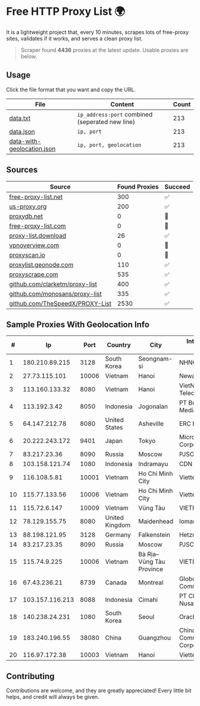 
# Free HTTP Proxy List 🌍

It is a lightweight project that, every 10 minutes, scrapes lots of free-proxy sites, validates if it works, and serves a clean proxy list.


> Scraper found **4436** proxies at the latest update. Usable proxies are below.

## Usage

Click the file format that you want and copy the URL.


|File|Content|Count|
|----|-------|-----|
|[data.txt](https://raw.githubusercontent.com/themiralay/Proxy-List-World/master/data.txt)|`ip_address:port` combined (seperated new line)|213|
|[data.json](https://raw.githubusercontent.com/themiralay/Proxy-List-World/master/data.json)|`ip, port`|213|
|[data-with-geolocation.json](https://raw.githubusercontent.com/themiralay/Proxy-List-World/master/data-with-geolocation.json)|`ip, port, geolocation`|213|

## Sources

|Source|Found Proxies|Succeed|
|------|-------------|-------|
|[free-proxy-list.net](https://free-proxy-list.net)|300|✅|
|[us-proxy.org](https://www.us-proxy.org)|200|✅|
|[proxydb.net](http://proxydb.net)|0|🚫|
|[free-proxy-list.com](https://free-proxy-list.com/?page=&port=&type%5B%5D=http&type%5B%5D=https&up_time=0&search=Search)|0|🚫|
|[proxy-list.download](https://www.proxy-list.download/HTTP)|26|✅|
|[vpnoverview.com](https://vpnoverview.com/privacy/anonymous-browsing/free-proxy-servers)|0|🚫|
|[proxyscan.io](https://www.proxyscan.io)|0|🚫|
|[proxylist.geonode.com](https://proxylist.geonode.com/api/proxy-list?limit=300&page=1&sort_by=lastChecked&sort_type=desc&protocols=http,https)|110|✅|
|[proxyscrape.com](https://api.proxyscrape.com/v2/?request=displayproxies&protocol=http&timeout=10000&country=all&ssl=all&anonymity=all)|535|✅|
|[github.com/clarketm/proxy-list](https://raw.githubusercontent.com/clarketm/proxy-list/master/proxy-list-raw.txt)|400|✅|
|[github.com/monosans/proxy-list](https://raw.githubusercontent.com/monosans/proxy-list/main/proxies/http.txt)|335|✅|
|[github.com/TheSpeedX/PROXY-List](https://raw.githubusercontent.com/TheSpeedX/PROXY-List/master/http.txt)|2530|✅|


## Sample Proxies With Geolocation Info

|#|Ip|Port|Country|City|Internet Service Provider|
|-|--|----|-------|----|-------------------------|
|1|180.210.89.215|3128|South Korea|Seongnam-si|NHNCLOUD|
|2|27.73.115.101|10006|Vietnam|Hanoi|Newass2011xDSLHN|
|3|113.160.133.32|8080|Vietnam|Hanoi|VietNam Post and Telecom Corporation|
|4|113.192.3.42|8050|Indonesia|Jogonalan|PT Boombas Carlo Medianet|
|5|64.147.212.78|8080|United States|Asheville|ERC Broadband|
|6|20.222.243.172|9401|Japan|Tokyo|Microsoft Corporation|
|7|83.217.23.36|8090|Russia|Moscow|PJSC Rostelecom|
|8|103.158.121.74|1080|Indonesia|Indramayu|CDN|
|9|116.108.5.81|10001|Vietnam|Ho Chi Minh City|Viettel Corporation|
|10|115.77.133.56|10006|Vietnam|Ho Chi Minh City|Viettel Group|
|11|115.72.6.147|10009|Vietnam|Vũng Tàu|VIETELmetro|
|12|78.129.155.75|8080|United Kingdom|Maidenhead|Iomart Hosting Ltd|
|13|88.198.121.95|3128|Germany|Falkenstein|Hetzner Online GmbH|
|14|83.217.23.35|8090|Russia|Moscow|PJSC Rostelecom|
|15|115.74.9.225|10006|Vietnam|Bà Rịa–Vũng Tàu Province|VIETELxdsl|
|16|67.43.236.21|8739|Canada|Montreal|GloboTech Communications|
|17|103.157.116.213|8088|Indonesia|Cimahi|PT Cloud Teknologi Nusantara|
|18|140.238.24.231|1080|South Korea|Seoul|Oracle Corporation|
|19|183.240.196.55|38080|China|Guangzhou|China Mobile Communications Corporation|
|20|116.97.172.38|10003|Vietnam|Hanoi|Viettel Corporation|



## Contributing

Contributions are welcome, and they are greatly appreciated! Every
little bit helps, and credit will always be given.

